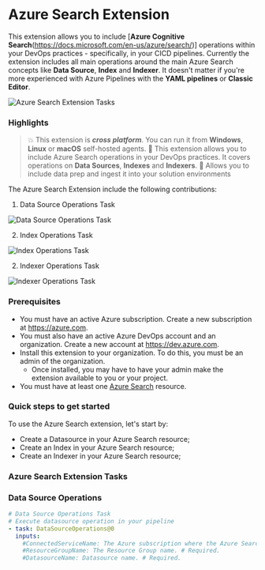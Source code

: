 # Azure Search Extension

This extension allows you to include [**Azure Cognitive Search**(https://docs.microsoft.com/en-us/azure/search/)] operations within your DevOps practices - specifically, in your CICD pipelines. Currently the extension includes all main operations around the main Azure Search concepts like **Data Source**, **Index** and **Indexer**.
It doesn't matter if you're more experienced with Azure Pipelines with the **YAML pipelines** or **Classic Editor**.

![Azure Search Extension Tasks](https://todo-image.uri/image.png)

### Highlights ###
> :boom: This extension is ***cross platform***. You can run it from **Windows**, **Linux** or **macOS** self-hosted agents.
> :muscle: This extension allows you to include Azure Search operations in your DevOps practices. It covers operations on **Data Sources**, **Indexes** and **Indexers**.
> :rocket: Allows you to include data prep and ingest it into your solution environments


The Azure Search Extension include the following contributions:

1. Data Source Operations Task

![Data Source Operations Task](https://todo-image.uri/image.png)

2. Index Operations Task

![Index Operations Task](https://todo-image.uri/image.png)

2. Indexer Operations Task

![Indexer Operations Task](https://todo-image.uri/image.png)


### Prerequisites ###
- You must have an active Azure subscription. Create a new subscription at https://azure.com.
- You must also have an active Azure DevOps account and an organization. Create a new account at https://dev.azure.com.
- Install this extension to your organization. To do this, you must be an admin of the organization. 
  - Once installed, you may have to have your admin make the extension available to you or your project.
- You must have at least one [Azure Search](https://docs.microsoft.com/en-us/azure/search/) resource.
  
### Quick steps to get started ###

To use the Azure Search extension, let's start by:
- Create a Datasource in your Azure Search resource;
- Create an Index in your Azure Search resource;
- Create an Indexer in your Azure Search resource;

### Azure Search Extension Tasks ###

### Data Source Operations ###

```yaml
# Data Source Operations Task
# Execute datasource operation in your pipeline
- task: DataSourceOperations@0
  inputs:
    #ConnectedServiceName: The Azure subscription where the Azure Search resource is provisioned. # Required. 
    #ResourceGroupName: The Resource Group name. # Required. 
    #DatasourceName: Datasource name. # Required.
```
